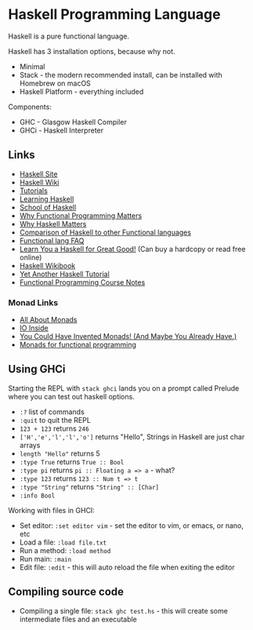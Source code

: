# Haskell Programming Language

Haskell is a pure functional language.

Haskell has 3 installation options, because why not.

* Minimal
* Stack - the modern recommended install, can be installed with Homebrew on macOS
* Haskell Platform - everything included

Components:

* GHC - Glasgow Haskell Compiler
* GHCi - Haskell Interpreter

## Links

* [Haskell Site](https://www.haskell.org/)
* [Haskell Wiki](https://wiki.haskell.org/Haskell)
* [Tutorials](https://wiki.haskell.org/Tutorials)
* [Learning Haskell](https://wiki.haskell.org/Learning_Haskell)
* [School of Haskell](https://www.schoolofhaskell.com/)
* [Why Functional Programming Matters](http://www.cse.chalmers.se/~rjmh/Papers/whyfp.pdf)
* [Why Haskell Matters](https://wiki.haskell.org/Why_Haskell_Matters)
* [Comparison of Haskell to other Functional languages](https://wiki.haskell.org/Comparison)
* [Functional lang FAQ](http://www.cs.nott.ac.uk/~pszgmh//faq.html)
* [Learn You a Haskell for Great Good!](http://learnyouahaskell.com/chapters) (Can buy a hardcopy or read free online)
* [Haskell Wikibook](https://en.wikibooks.org/wiki/Haskell)
* [Yet Another Haskell Tutorial](http://www.umiacs.umd.edu/~hal/docs/daume02yaht.pdf)
* [Functional Programming Course Notes](http://www.staff.science.uu.nl/~fokke101/courses/fp-eng.pdf)

### Monad Links

* [All About Monads](https://wiki.haskell.org/All_About_Monads)
* [IO Inside](https://wiki.haskell.org/IO_inside)
* [You Could Have Invented Monads! (And Maybe You Already Have.)](http://blog.sigfpe.com/2006/08/you-could-have-invented-monads-and.html)
* [Monads for functional programming](http://homepages.inf.ed.ac.uk/wadler/papers/marktoberdorf/baastad.pdf)

## Using GHCi

Starting the REPL with `stack ghci` lands you on a prompt called Prelude where you can test out haskell options.

* `:?` list of commands
* `:quit` to quit the REPL
* `123 + 123` returns `246`
* `['H','e','l','l','o']` returns "Hello", Strings in Haskell are just char arrays
* `length "Hello"` returns 5
* `:type True` returns `True :: Bool`
* `:type pi` returns `pi :: Floating a => a` - what?
* `:type 123` returns `123 :: Num t => t`
* `:type "String"` returns `"String" :: [Char]`
* `:info Bool`

Working with files in GHCI:

* Set editor: `:set editor vim` - set the editor to vim, or emacs, or nano, etc
* Load a file: `:load file.txt`
* Run a method: `:load method`
* Run main: `:main`
* Edit file: `:edit` - this will auto reload the file when exiting the editor

## Compiling source code

* Compiling a single file: `stack ghc test.hs` - this will create some intermediate files and an executable
